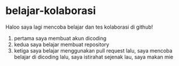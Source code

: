 # belajar-kolaborasi

Haloo saya lagi mencoba belajar dan tes kolaborasi di github!
1. pertama saya membuat akun dicoding
2. kedua saya belajar membuat repository
3. ketiga saya belajar menggunakan pull request
lalu, saya mencoba belajar di dicoding
lalu, saya istirahat sejenak
lau, saya makan mie
